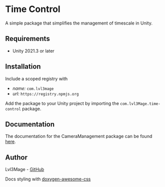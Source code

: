 ﻿[//]: # (/mainpage)

# Time Control
A simple package that simplifies the management of timescale in Unity.
## Requirements
- Unity 2021.3 or later

## Installation
Include a scoped registry with
- _name:_ `com.lvl3mage`
- _url:_ `https://registry.npmjs.org`

Add the package to your Unity project by importing the `com.lvl3Mage.time-control` package.

## Documentation
The documentation for the CameraManagement package can be found [here](https://lvl3mage.github.io/TimeControl/).

## Author
Lvl3Mage - [GitHub](https://github.com/Lvl3Mage)

Docs styling with [doxygen-awesome-css](https://github.com/jothepro/doxygen-awesome-css)